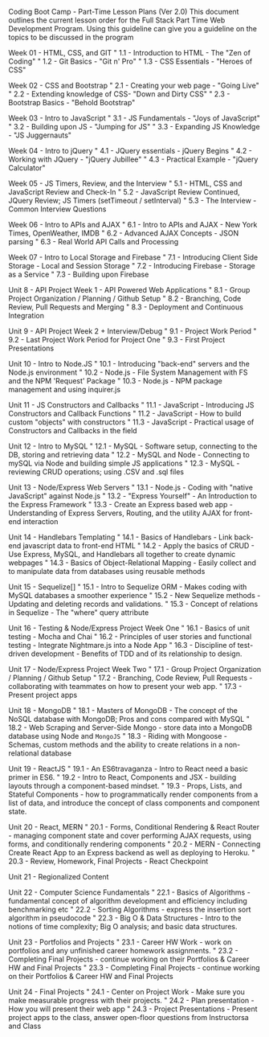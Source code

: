 Coding Boot Camp - Part-Time Lesson Plans (Ver 2.0)
This document outlines the current lesson order for the Full Stack Part Time Web Development Program. Using this guideline can give you a guideline on the topics to be discussed in the program
 
Week 01 - HTML, CSS, and GIT
"	1.1 - Introduction to HTML - The "Zen of Coding"
"	1.2 - Git Basics - "Git n' Pro"
"	1.3 - CSS Essentials - "Heroes of CSS"
 
Week 02 - CSS and Bootstrap
"	2.1 - Creating your web page  - "Going Live"
"	2.2 - Extending knowledge of CSS- "Down and Dirty CSS"
"	2.3 - Bootstrap Basics - "Behold Bootstrap"
 
Week 03 - Intro to JavaScript
"	3.1 - JS Fundamentals - "Joys of JavaScript"
"	3.2 - Building upon JS - "Jumping for JS"
"	3.3 - Expanding JS Knowledge -  "JS Juggernauts"
 
Week 04 - Intro to jQuery
"	4.1 - JQuery essentials - jQuery Begins
"	4.2 - Working with JQuery - "jQuery Jubillee"
"	4.3 - Practical Example - "jQuery Calculator"
 
Week 05  - JS Timers, Review, and the Interview
"	5.1 - HTML, CSS and JavaScript Review and Check-In
"	5.2 - JavaScript Review Continued, JQuery Review; JS Timers (setTimeout / setInterval)
"	5.3 - The Interview - Common Interview Questions
 
Week 06 - Intro to APIs and AJAX
"	6.1 - Intro to APIs and AJAX - New York Times, OpenWeather, IMDB
"	6.2 - Advanced AJAX Concepts - JSON parsing
"	6.3 - Real World API Calls and Processing
 
Week 07 - Intro to Local Storage and Firebase
"	7.1 - Introducing Client Side Storage - Local and Session Storage
"	7.2 - Introducing Firebase - Storage as a Service
"	7.3 - Building upon Firebase
 
Unit 8 - API Project Week 1 - API Powered Web Applications
"	8.1 - Group Project Organization / Planning / Github Setup
"	8.2 - Branching, Code Review, Pull Requests and Merging
"	8.3 - Deployment and Continuous Integration
 
Unit 9 - API Project Week 2 + Interview/Debug
"	9.1 - Project Work Period
"	9.2 - Last Project Work Period for Project One
"	9.3 - First Project Presentations
 
Unit 10 - Intro to Node.JS
"	10.1 - Introducing "back-end" servers and the Node.js environment
"	10.2 - Node.js - File System Management with FS and the NPM 'Request' Package 
"	10.3 - Node.js - NPM package management and using inquirer.js 
 
Unit 11 - JS Constructors and Callbacks
"	11.1 - JavaScript - Introducing JS Constructors and Callback Functions
"	11.2 - JavaScript - How to build custom "objects" with constructors
"	11.3 - JavaScript - Practical usage of Constructors and Callbacks in the field
 
Unit 12 - Intro to MySQL
"	12.1 - MySQL - Software setup, connecting to the DB, storing and retrieving data 
"	12.2 - MySQL and Node - Connecting to mySQL via Node and building simple JS applications 
"	12.3 - MySQL - reviewing CRUD operations; using .CSV and .sql files
 
Unit 13 - Node/Express Web Servers
"	13.1 - Node.js - Coding with "native JavaScript" against Node.js
"	13.2 - "Express Yourself" - An Introduction to the Express Framework
"	13.3 -  Create an Express based web app - Understanding of Express Servers, Routing, and the utility AJAX for front-end interaction
 
Unit 14 - Handlebars Templating
"	14.1 - Basics of Handlebars -  Link back-end javascript data to front-end HTML
"	14.2 - Apply the basics of CRUD - Use Express, MySQL, and Handlebars all together to create dynamic webpages
"	14.3 - Basics of Object-Relational Mapping - Easily collect and to manipulate data from databases using reusable methods
 
Unit 15 - Sequelize[]
"	15.1 - Intro to Sequelize ORM - Makes coding with MySQL databases a smoother experience
"	15.2 - New Sequelize methods - Updating and deleting records and validations.
"	15.3 - Concept of relations in Sequelize - The "where" query attribute
 
Unit 16 - Testing & Node/Express Project Week One
"	16.1 - Basics of unit testing -  Mocha and Chai
"	16.2 - Principles of user stories and functional testing - Integrate Nightmare.js into a Node App
"	16.3 - Discipline of test-driven development - Benefits of TDD and of its relationship to design.
 
Unit 17 - Node/Express Project Week Two
"	17.1 - Group Project Organization / Planning / Github Setup
"	17.2 - Branching, Code Review, Pull Requests - collaborating with teammates on how to present your web app. 
"	17.3 - Present project apps

Unit 18 - MongoDB
"	18.1 - Masters of MongoDB - The concept of the NoSQL database with MongoDB; Pros and cons compared with MySQL
"	18.2 - Web Scraping and Server-Side Mongo - store data into a MongoDB database using Node and `MongoJS`
"	18.3 - Riding with Mongoose -  Schemas, custom methods and the ability to create relations in a non-relational database
 
Unit 19 - ReactJS
"	19.1 - An ES6travaganza - Intro to React need a basic primer in ES6.
"	19.2 - Intro to React, Components and JSX -  building layouts through a component-based mindset.
"	19.3 - Props, Lists, and Stateful Components - how to programmatically render components from a list of data, and introduce the concept of class components and component state.
 
Unit 20 - React, MERN
"	20.1 - Forms, Conditional Rendering & React Router -  managing component state and cover performing AJAX requests, using forms, and conditionally rendering components
"	20.2 - MERN -  Connecting Create React App to an Express backend as well as deploying to Heroku.
"	20.3 - Review, Homework, Final Projects -  React Checkpoint
 
Unit 21 - Regionalized Content
 
Unit 22 - Computer Science Fundamentals
"	22.1 - Basics of Algorithms - fundamental concept of algorithm development and efficiency including  benchmarking etc
"	22.2 - Sorting Algorithms - express the insertion sort algorithm in pseudocode
"	22.3 - Big O & Data Structures - Intro to the notions of time complexity; Big O analysis; and basic data structures.
 
Unit 23 - Portfolios and Projects
"	23.1 - Career HW Work - work on portfolios and any unfinished career homework assignments.
"	23.2 - Completing Final Projects - continue working on their Portfolios & Career HW and Final Projects
"	23.3 - Completing Final Projects - continue working on their Portfolios & Career HW and Final Projects
 
Unit 24 - Final Projects
"	24.1 - Center on Project Work - Make sure you make measurable progress with their projects.
"	24.2 - Plan presentation - How you will present their web app
"	24.3 - Project Presentations - Present project apps to the class, answer open-floor questions from Instructorsa and Class


